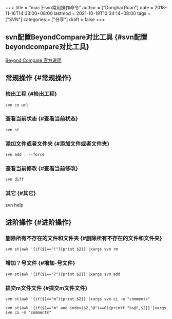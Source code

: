 +++
title = "mac下svn常用操作命令"
author = ["Donghai Ruan"]
date = 2018-11-16T14:33:00+08:00
lastmod = 2021-10-19T10:34:14+08:00
tags = ["SVN"]
categories = ["分享"]
draft = false
+++

## svn配置BeyondCompare对比工具 {#svn配置beyondcompare对比工具}

[Beyond Compare 官方说明](https://www.scootersoftware.com/features.php?zz=kb%5Fvcs%5Fosx)


## 常规操作 {#常规操作}


### 检出工程 {#检出工程}

```shell
svn co url
```


### 查看当前状态 {#查看当前状态}

```shell
svn st
```


### 添加文件或者文件夹 {#添加文件或者文件夹}

```shell
svn add . --force
```


### 查看当前修改 {#查看当前修改}

```shell
svn diff
```


### 其它 {#其它}

svn help


## 进阶操作 {#进阶操作}


### 删除所有不存在的文件和文件夹 {#删除所有不存在的文件和文件夹}

```shell
svn st|awk '{if($1=="!"){print $2}}'|xargs svn rm
```


### 增加？号文件 {#增加-号文件}

```shell
svn st|awk '{if($1=="?"){print $2}}'|xargs svn add
```


### 提交m文件文件 {#提交m文件文件}

```shell
svn st|awk '{if($1=="m"){print $2}}'|xargs svn ci -m "comments"
```

```shell
svn st|awk '{if($1=="m" and index($2,"@")==0){printf "%s@",$2}}'|xargs svn ci -m "comments"
```
